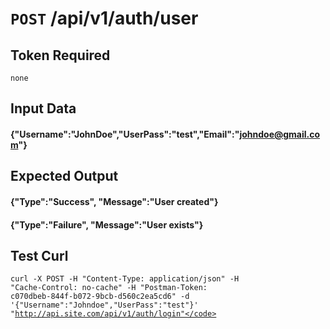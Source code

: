 # <code>POST</code> /api/v1/auth/user

## Token Required
	none

## Input Data

#### {"Username":"JohnDoe","UserPass":"test","Email":"johndoe@gmail.com"}


## Expected Output

#### {"Type":"Success", "Message":"User created"}
#### {"Type":"Failure", "Message":"User exists"}

## Test Curl

<code>curl -X POST -H "Content-Type: application/json" -H "Cache-Control: no-cache" -H "Postman-Token: c070dbeb-844f-b072-9bcb-d560c2ea5cd6" -d '{"Username":"Johndoe","UserPass":"test"}' "http://api.site.com/api/v1/auth/login"</code>
